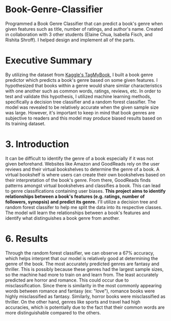 # Book-Genre-Classifier
Programmed a Book Genre Classifier that can predict a book's genre when given features such as title, number of ratings, and author's name. 
Created in collaboration with 3 other students (Elaine Chua, Isabella Fisch, and Rishita Shroff). I helped design and implement all of the parts.


# Executive Summary
By utilizing the dataset from [Kaggle's TagMyBook](https://www.kaggle.com/datasets/athu1105/tagmybook), I built a book genre predictor which predicts a book's genre based on some given features. I hypothesized that books within a genre would share similar characteristics with one another such as common words, ratings, reviews, etc. In order to test and validate this hypothesis, I utilized machine learning methods, specifically a decision tree classifier and a random forest classifier. The model was revealed to be relatively accurate when the given sample size was large. However, it's important to keep in mind that book genres are subjective to readers and this model may produce biased results based on its training dataset.

# 3. Introduction
It can be difficult to identify the genre of a book especially if it was not given beforehand. Websites like Amazon and GoodReads rely on the user reviews and their virtual bookshelves to determine the genre of a book. A virtual bookshelf is where users can create their own bookshelves based on their interpretation of the book's genre. From there, GoodReads finds patterns amongst virtual bookshelves and classifies a book. This can lead to genre classifications containing user biases. **This project aims to identify relationships between a book's features (e.g. ratings, number of followers, synopsis) and predict its genre.** I'll utilize a decision tree and random forest classifer to help me split the data into its respective classes. The model will learn the relationships between a book's features and identify what distinguishes a book genre from another.

# 6. Results
Through the random forest classifier, we can observe a 67% accuracy, which helps interpret that our model is relatively good at determining the genre of the book. The most accurately predicted genres are fantasy and thriller. This is possibly because these genres had the largest sample sizes, so the machine had more to train on and learn from. The least accurately predicted are horror and romance. This could occur due to misclassification. Since there is similarity in the most commonly appearing words between romance and fantasy (ex: "love"), romance books were highly misclassified as fantasy. Similarly, horror books were misclassified as thriller. On the other hand, genres like sports and travel had high accuracies, which is potentially due to the fact that their common words are more distinguishable compared to the others.
